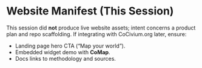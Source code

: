 # Website Manifest (This Session)

This session did **not** produce live website assets; intent concerns a product plan and repo scaffolding. 
If integrating with CoCivium.org later, ensure:
- Landing page hero CTA (“Map your world”).
- Embedded widget demo with **CoMap**.
- Docs links to methodology and sources.
